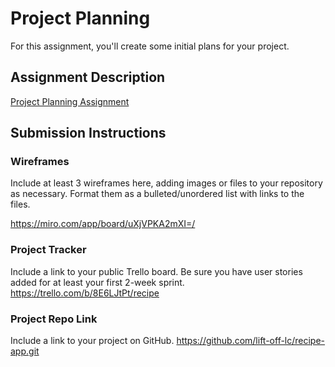 # Project Planning
For this assignment, you'll create some initial plans for your project.

## Assignment Description
[Project Planning Assignment](https://education.launchcode.org/liftoff/modules/assignments/project-planning)

## Submission Instructions

### Wireframes

Include at least 3 wireframes here, adding images or files to your repository as necessary. Format them as a bulleted/unordered list with links to the files.

https://miro.com/app/board/uXjVPKA2mXI=/

### Project Tracker

Include a link to your public Trello board. Be sure you have user stories added for at least your first 2-week sprint.
https://trello.com/b/8E6LJtPt/recipe

### Project Repo Link

Include a link to your project on GitHub.
https://github.com/lift-off-lc/recipe-app.git

